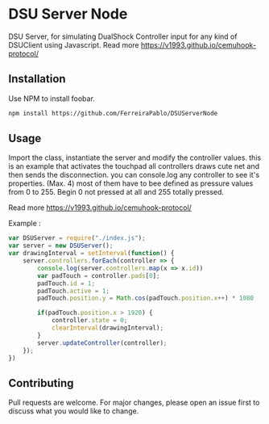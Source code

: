 # DSU Server Node

DSU Server, for simulating DualShock Controller input for any kind of DSUClient using Javascript. Read more https://v1993.github.io/cemuhook-protocol/ 

## Installation

Use NPM to install foobar.

```bash
npm install https://github.com/FerreiraPablo/DSUServerNode
```

## Usage

Import the class, instantiate the server and modify the controller values. this is an example that activates the touchpad all controllers draws cute net and then sends the disconnection. you can console.log any controller to see it's properties. (Max. 4) most of them have to bee defined as pressure values from 0 to 255. Begin 0 not pressed at all and 255 totally pressed.

Read more https://v1993.github.io/cemuhook-protocol/ 

Example : 
```js
var DSUServer = require("./index.js");
var server = new DSUServer();
var drawingInterval = setInterval(function() {
    server.controllers.forEach(controller => {
        console.log(server.controllers.map(x => x.id))
        var padTouch = controller.pads[0];
        padTouch.id = 1;
        padTouch.active = 1;
        padTouch.position.y = Math.cos(padTouch.position.x++) * 1080

        if(padTouch.position.x > 1920) {
            controller.state = 0;
            clearInterval(drawingInterval);
        }
        server.updateController(controller);
    });
})

```

## Contributing
Pull requests are welcome. For major changes, please open an issue first to discuss what you would like to change.

